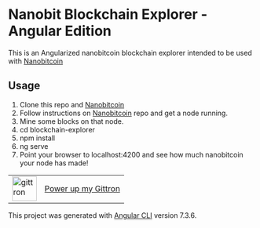 # Nanobit Blockchain Explorer - Angular Edition

This is an Angularized nanobitcoin blockchain explorer intended to be used with [Nanobitcoin](https://github.com/acolytec3/nanobitcoin)

## Usage

1. Clone this repo and [Nanobitcoin](https://github.com/acolytec3/nanobitcoin)
2. Follow instructions on [Nanobitcoin](https://github.com/acolytec3/nanobitcoin) repo and get a node running.
3. Mine some blocks on that node.
4. cd blockchain-explorer
5. npm install
6. ng serve
7. Point your browser to localhost:4200 and see how much nanobitcoin your node has made!

<table border="0"><tr>  <td><a href="https://gittron.me/bots/0xf5cf50e119892d6bfeb81e9a10695122"><img src="https://s3.amazonaws.com/od-flat-svg/0xf5cf50e119892d6bfeb81e9a10695122.png" alt="gittron" width=50></a></td><td><a href="https://gittron.me/bots/0xf5cf50e119892d6bfeb81e9a10695122">Power up my Gittron</a></td></tr></table>

This project was generated with [Angular CLI](https://github.com/angular/angular-cli) version 7.3.6.


